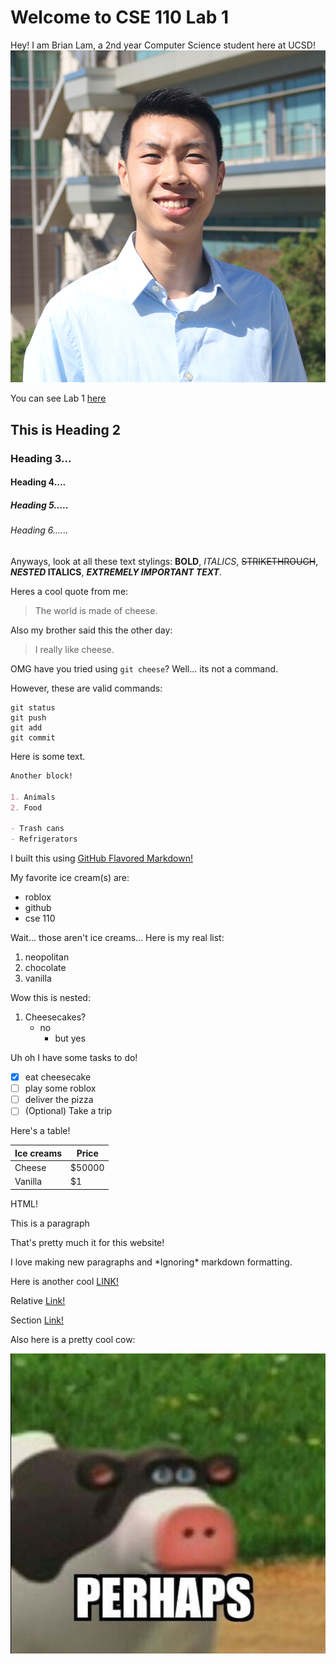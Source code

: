 # Welcome to CSE 110 Lab 1

Hey! I am Brian Lam, a 2nd year Computer Science student here at UCSD! 
![Portrait](BrianLam.jpg)

You can see Lab 1 [here](https://canvas.ucsd.edu/courses/21783/assignments/255474)

## This is Heading 2
### Heading 3...
#### Heading 4....
##### Heading 5.....
###### Heading 6......


Anyways, look at all these text stylings: **BOLD**, *ITALICS*, ~~STRIKETHROUGH~~, **_NESTED_ ITALICS**, ***EXTREMELY IMPORTANT TEXT***.

Heres a cool quote from me:
>The world is made of cheese.

Also my brother said this the other day:
> I really like cheese.

OMG have you tried using `git cheese`? Well... its not a command.

However, these are valid commands:
```
git status
git push
git add
git commit
```

Here is some text.

```markdown
Another block!

1. Animals
2. Food

- Trash cans
- Refrigerators
```

I built this using [GitHub Flavored Markdown!](https://docs.github.com/en/free-pro-team@latest/github/writing-on-github/basic-writing-and-formatting-syntax)

My favorite ice cream(s) are:
- roblox
- github
- cse 110


Wait... those aren't ice creams... Here is my real list:
1. neopolitan
2. chocolate
3. vanilla

Wow this is nested:
1. Cheesecakes?
   - no
     - but yes

Uh oh I have some tasks to do!
- [X] eat cheesecake
- [ ] play some roblox
- [ ] deliver the pizza
- [ ] \(Optional) Take a trip

Here's a table!

| Ice creams      | Price |
| ----------- | ----------- |
| Cheese      | $50000       |
| Vanilla   | $1        |

HTML!
<p> This is a paragraph </p>

That's pretty much it for this website!

I love making new paragraphs and \*Ignoring\* markdown formatting.

Here is another cool [LINK!](https://www.youtube.com/watch?v=dQw4w9WgXcQ)

Relative [Link!](secondPage.md)

Section [Link!](https://github.com/brilam8/cse110_lab1/blob/gh-pages/index.md#this-is-heading-2)

Also here is a pretty cool cow:

![cow](perhaps.jpg)
